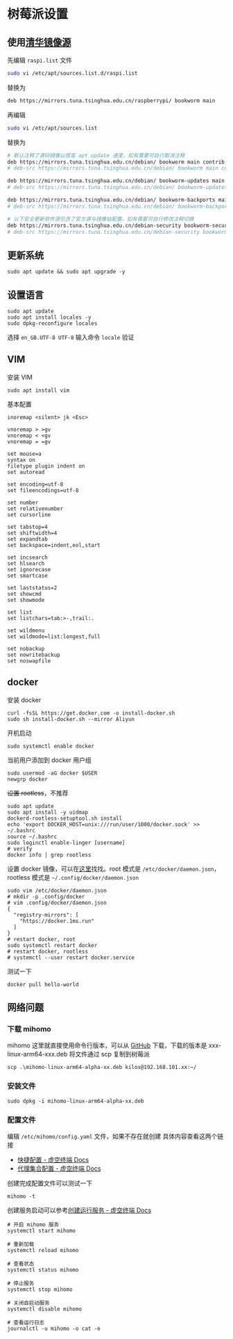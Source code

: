 # 树莓派设置

## 使用[清华镜像源](https://mirrors.tuna.tsinghua.edu.cn/help/raspberrypi/) 

先编辑 `raspi.list` 文件
```bash
sudo vi /etc/apt/sources.list.d/raspi.list
```
替换为
```bash
deb https://mirrors.tuna.tsinghua.edu.cn/raspberrypi/ bookworm main
```
再编辑
```bash
sudo vi /etc/apt/sources.list
```
替换为
```bash
# 默认注释了源码镜像以提高 apt update 速度，如有需要可自行取消注释
deb https://mirrors.tuna.tsinghua.edu.cn/debian/ bookworm main contrib non-free non-free-firmware
# deb-src https://mirrors.tuna.tsinghua.edu.cn/debian/ bookworm main contrib non-free non-free-firmware

deb https://mirrors.tuna.tsinghua.edu.cn/debian/ bookworm-updates main contrib non-free non-free-firmware
# deb-src https://mirrors.tuna.tsinghua.edu.cn/debian/ bookworm-updates main contrib non-free non-free-firmware

deb https://mirrors.tuna.tsinghua.edu.cn/debian/ bookworm-backports main contrib non-free non-free-firmware
# deb-src https://mirrors.tuna.tsinghua.edu.cn/debian/ bookworm-backports main contrib non-free non-free-firmware

# 以下安全更新软件源包含了官方源与镜像站配置，如有需要可自行修改注释切换
deb https://mirrors.tuna.tsinghua.edu.cn/debian-security bookworm-security main contrib non-free non-free-firmware
# deb-src https://mirrors.tuna.tsinghua.edu.cn/debian-security bookworm-security main contrib non-free non-free-firmware
```

## 更新系统

```
sudo apt update && sudo apt upgrade -y
```

## 设置语言

```shell
sudo apt update
sudo apt install locales -y
sudo dpkg-reconfigure locales
```

选择 `en_GB.UTF-8 UTF-8`
输入命令 `locale` 验证
## VIM

安装 VIM

```shell
sudo apt install vim
```

基本配置
```shell
inoremap <silent> jk <Esc>

vnoremap > >gv
vnoremap < <gv
vnoremap = =gv

set mouse=a
syntax on
filetype plugin indent on
set autoread

set encoding=utf-8
set fileencodings=utf-8

set number
set relativenumber
set cursorline

set tabstop=4
set shiftwidth=4
set expandtab
set backspace=indent,eol,start

set incsearch
set hlsearch
set ignorecase
set smartcase

set laststatus=2
set showcmd
set showmode

set list
set listchars=tab:>-,trail:.

set wildmenu
set wildmode=list:longest,full

set nobackup
set nowritebackup
set noswapfile
```

## docker
安装 docker

```shell
curl -fsSL https://get.docker.com -o install-docker.sh
sudo sh install-docker.sh --mirror Aliyun
```

开机启动

```shell
sudo systemctl enable docker
```

当前用户添加到 docker 用户组

```shell
sudo usermod -aG docker $USER
newgrp docker
```

~~设置 rootless~~，不推荐

```shell
sudo apt update
sudo apt install -y uidmap
dockerd-rootless-setuptool.sh install
echo 'export DOCKER_HOST=unix:///run/user/1000/docker.sock' >> ~/.bashrc
source ~/.bashrc
sudo loginctl enable-linger [username]
# verify
docker info | grep rootless
```

设置 docker 镜像，可以在[这里](https://status.daocloud.io/status/docker)找找。root 模式是 `/etc/docker/daemon.json`，rootless 模式是 `~/.config/docker/daemon.json`

```shell
sudo vim /etc/docker/daemon.json
# mkdir -p .config/docker
# vim .config/docker/daemon.json
{
  "registry-mirrors": [
    "https://docker.1ms.run"
  ]
}
# restart docker, root
sudo systemctl restart docker
# restart docker, rootless
# systemctl --user restart docker.service
```

测试一下

```shell
docker pull hello-world
```

## 网络问题

### 下载 mihomo

mihomo 这里就直接使用命令行版本，可以从 [GitHub](https://github.com/MetaCubeX/mihomo/releases) 下载，下载的版本是 xxx-linux-arm64-xxx.deb
将文件通过 scp 复制到树莓派

```shell
scp .\mihomo-linux-arm64-alpha-xx.deb kilos@192.168.101.xx:~/
```

### 安装文件

```shell
sudo dpkg -i mihomo-linux-arm64-alpha-xx.deb
```

### 配置文件

编辑 `/etc/mihomo/config.yaml` 文件，如果不存在就创建
具体内容查看这两个链接

- [快捷配置 - 虚空终端 Docs](https://wiki.metacubex.one/example/conf/)
- [代理集合配置 - 虚空终端 Docs](https://wiki.metacubex.one/config/proxy-providers/)

创建完成配置文件可以测试一下

```shell
mihomo -t
```

创建服务启动可以参考[创建运行服务 - 虚空终端 Docs](https://wiki.metacubex.one/startup/service/)

```shell
# 开启 mihomo 服务
systemctl start mihomo

# 重新加载
systemctl reload mihomo

# 查看状态
systemctl status mihomo

# 停止服务
systemctl stop mihomo

# 关闭自启动服务
systemctl disable mihomo

# 查看运行日志
journalctl -u mihomo -o cat -e
```
